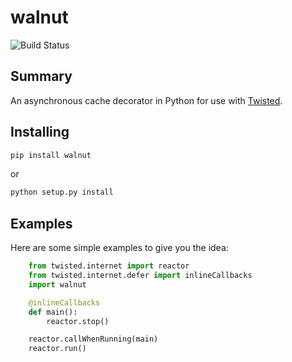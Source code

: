 walnut
======

![Build Status](https://travis-ci.org/escattone/walnut.svg?branch=master)

Summary
-------
An asynchronous cache decorator in Python for use with
[Twisted](http://twistedmatrix.com).

Installing
----------
```sh
pip install walnut
```
or
```sh
python setup.py install
```

Examples
--------
Here are some simple examples to give you the idea:

```python
    from twisted.internet import reactor
    from twisted.internet.defer import inlineCallbacks
    import walnut

    @inlineCallbacks
    def main():
        reactor.stop()

    reactor.callWhenRunning(main)
    reactor.run()
```
